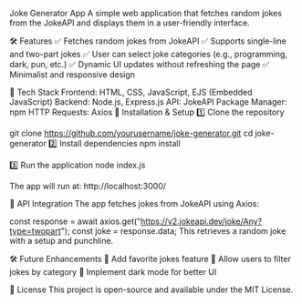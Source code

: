 Joke Generator App
A simple web application that fetches random jokes from the JokeAPI and displays them in a user-friendly interface.

🛠 Features
✅ Fetches random jokes from JokeAPI
✅ Supports single-line and two-part jokes
✅ User can select joke categories (e.g., programming, dark, pun, etc.)
✅ Dynamic UI updates without refreshing the page
✅ Minimalist and responsive design

📌 Tech Stack
Frontend: HTML, CSS, JavaScript, EJS (Embedded JavaScript)
Backend: Node.js, Express.js
API: JokeAPI
Package Manager: npm
HTTP Requests: Axios
🚀 Installation & Setup
1️⃣ Clone the repository

git clone https://github.com/yourusername/joke-generator.git
cd joke-generator
2️⃣ Install dependencies
npm install

3️⃣ Run the application
node index.js

The app will run at: http://localhost:3000/

📌 API Integration
The app fetches jokes from JokeAPI using Axios:


const response = await axios.get("https://v2.jokeapi.dev/joke/Any?type=twopart");
const joke = response.data;
This retrieves a random joke with a setup and punchline.


🛠 Future Enhancements
🔹 Add favorite jokes feature
🔹 Allow users to filter jokes by category
🔹 Implement dark mode for better UI

📜 License
This project is open-source and available under the MIT License.